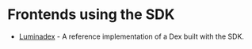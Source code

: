 # Frontends using the SDK

- [Luminadex](https://beta.luminadex.com) - A reference implementation of a Dex built with the SDK.
